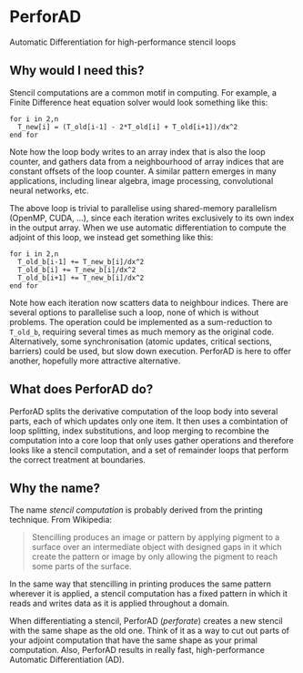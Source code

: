 # PerforAD
Automatic Differentiation for high-performance stencil loops

## Why would I need this?
Stencil computations are a common motif in computing. For example, a Finite Difference heat equation solver would look something like this:
```
for i in 2,n
  T_new[i] = (T_old[i-1] - 2*T_old[i] + T_old[i+1])/dx^2
end for
```
Note how the loop body writes to an array index that is also the loop counter, and gathers data from a neighbourhood of array indices that are constant offsets of the loop counter. A similar pattern emerges in many applications, including linear algebra, image processing, convolutional neural networks, etc.

The above loop is trivial to parallelise using shared-memory parallelism (OpenMP, CUDA, ...), since each iteration writes exclusively to its own index in the output array. When we use automatic differentiation to compute the adjoint of this loop, we instead get something like this:
```
for i in 2,n
  T_old_b[i-1] += T_new_b[i]/dx^2
  T_old_b[i] += T_new_b[i]/dx^2
  T_old_b[i+1] += T_new_b[i]/dx^2
end for
```
Note how each iteration now scatters data to neighbour indices. There are several options to parallelise such a loop, none of which is without problems. The operation could be implemented as a sum-reduction to `T_old_b`, requiring several times as much memory as the original code. Alternatively, some synchronisation (atomic updates, critical sections, barriers) could be used, but slow down execution. PerforAD is here to offer another, hopefully more attractive alternative.

## What does PerforAD do?
PerforAD splits the derivative computation of the loop body into several parts, each of which updates only one item. It then uses a combintation of loop splitting, index substitutions, and loop merging to recombine the computation into a core loop that only uses gather operations and therefore looks like a stencil computation, and a set of remainder loops that perform the correct treatment at boundaries.

## Why the name?
The name *stencil computation* is probably derived from the printing technique. From Wikipedia:
> Stencilling produces an image or pattern by applying pigment to a surface over an intermediate object with designed gaps in it which create the pattern or image by only allowing the pigment to reach some parts of the surface.

In the same way that stencilling in printing produces the same pattern wherever it is applied, a stencil computation has a fixed pattern in which it reads and writes data as it is applied throughout a domain.

When differentiating a stencil, PerforAD (*perforate*) creates a new stencil with the same shape as the old one. Think of it as a way to cut out parts of your adjoint computation that have the same shape as your primal computation.
Also, PerforAD results in really fast, high-performance Automatic Differentiation (AD).
